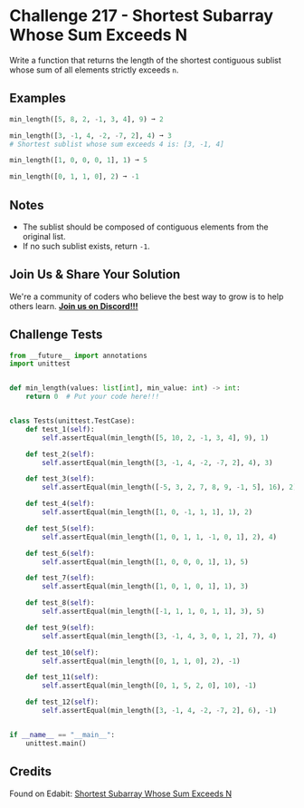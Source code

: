 # Challenge 217 - Shortest Subarray Whose Sum Exceeds N

Write a function that returns the length of the shortest contiguous sublist whose sum of all elements strictly exceeds `n`.

## Examples
```python
min_length([5, 8, 2, -1, 3, 4], 9) ➞ 2

min_length([3, -1, 4, -2, -7, 2], 4) ➞ 3
# Shortest sublist whose sum exceeds 4 is: [3, -1, 4]

min_length([1, 0, 0, 0, 1], 1) ➞ 5

min_length([0, 1, 1, 0], 2) ➞ -1
```
## Notes

- The sublist should be composed of contiguous elements from the original list.
- If no such sublist exists, return `-1`.

## Join Us & Share Your Solution

We're a community of coders who believe the best way to grow is to help others learn. **[Join us on Discord!!!](https://discord.gg/sfHykntuGy)**

## Challenge Tests
```python
from __future__ import annotations
import unittest


def min_length(values: list[int], min_value: int) -> int:
    return 0  # Put your code here!!!


class Tests(unittest.TestCase):
    def test_1(self):
        self.assertEqual(min_length([5, 10, 2, -1, 3, 4], 9), 1)

    def test_2(self):
        self.assertEqual(min_length([3, -1, 4, -2, -7, 2], 4), 3)

    def test_3(self):
        self.assertEqual(min_length([-5, 3, 2, 7, 8, 9, -1, 5], 16), 2)

    def test_4(self):
        self.assertEqual(min_length([1, 0, -1, 1, 1], 1), 2)

    def test_5(self):
        self.assertEqual(min_length([1, 0, 1, 1, -1, 0, 1], 2), 4)

    def test_6(self):
        self.assertEqual(min_length([1, 0, 0, 0, 1], 1), 5)

    def test_7(self):
        self.assertEqual(min_length([1, 0, 1, 0, 1], 1), 3)

    def test_8(self):
        self.assertEqual(min_length([-1, 1, 1, 0, 1, 1], 3), 5)

    def test_9(self):
        self.assertEqual(min_length([3, -1, 4, 3, 0, 1, 2], 7), 4)

    def test_10(self):
        self.assertEqual(min_length([0, 1, 1, 0], 2), -1)

    def test_11(self):
        self.assertEqual(min_length([0, 1, 5, 2, 0], 10), -1)

    def test_12(self):
        self.assertEqual(min_length([3, -1, 4, -2, -7, 2], 6), -1)


if __name__ == "__main__":
    unittest.main()
```
## Credits

Found on Edabit: [Shortest Subarray Whose Sum Exceeds N](https://edabit.com/challenge/TmasgxCm6iz3gTGHk)
